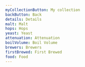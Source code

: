 ```yaml
---
myCollectionButton: My collection
backButton: Back
details: Details
malt: Malt
hops: Hops
yeast: Yeast
attenuation: Attenuation
boilVolume: Boil Volume
brewers: Brewers
firstBrewed: First Brewed
food: Food
---
```

